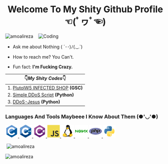 <h1 align="center">Welcome To My Shity Github Profile ☜(ﾟヮﾟ☜)</h1>
<img align="right" alt="Coding" width="400" src="https://media.tenor.com/IVCnKbtTeRQAAAAM/programming-computer.gif">

<p align="left"> <img src="https://komarev.com/ghpvc/?username=amoalireza&label=Profile%20views&color=0e75b6&style=flat" alt="amoalireza" /> </p>

- Ask me about Nothing ( ´･･)ﾉ(._.`)

- How to reach me? You Can't.

- Fun fact: **I'm Fucking Crazy.**

| 👇***My Shity Codes***👇  |
| ------------- |
|1. [PlutoIW5 INFECTED SHOP](https://github.com/naabclan/plutoiw5-inf-shop) **(GSC)**|
|2. [Simple DDoS Script](https://github.com/AmoAlireza/ddos-py) **(Python)**|
|3. [DDoS-Jesus](https://github.com/AmoAlireza/ddos-jesus) **(Python)**|

<h3 align="left">Languages And Tools Maybeee I Know About Them (●'◡'●)</h3>
<p align="left"> <a href="https://www.cprogramming.com/" target="_blank" rel="noreferrer"> <img src="https://raw.githubusercontent.com/devicons/devicon/master/icons/c/c-original.svg" alt="c" width="40" height="40"/> </a> <a href="https://www.w3schools.com/cpp/" target="_blank" rel="noreferrer"> <img src="https://raw.githubusercontent.com/devicons/devicon/master/icons/cplusplus/cplusplus-original.svg" alt="cplusplus" width="40" height="40"/> </a> <a href="https://www.w3schools.com/cs/" target="_blank" rel="noreferrer"> <img src="https://raw.githubusercontent.com/devicons/devicon/master/icons/csharp/csharp-original.svg" alt="csharp" width="40" height="40"/> </a> <a href="https://developer.mozilla.org/en-US/docs/Web/JavaScript" target="_blank" rel="noreferrer"> <img src="https://raw.githubusercontent.com/devicons/devicon/master/icons/javascript/javascript-original.svg" alt="javascript" width="40" height="40"/> </a> <a href="https://www.linux.org/" target="_blank" rel="noreferrer"> <img src="https://raw.githubusercontent.com/devicons/devicon/master/icons/linux/linux-original.svg" alt="linux" width="40" height="40"/> </a> <a href="https://www.nginx.com" target="_blank" rel="noreferrer"> <img src="https://raw.githubusercontent.com/devicons/devicon/master/icons/nginx/nginx-original.svg" alt="nginx" width="40" height="40"/> </a> <a href="https://www.php.net" target="_blank" rel="noreferrer"> <img src="https://raw.githubusercontent.com/devicons/devicon/master/icons/php/php-original.svg" alt="php" width="40" height="40"/> </a> <a href="https://www.python.org" target="_blank" rel="noreferrer"> <img src="https://raw.githubusercontent.com/devicons/devicon/master/icons/python/python-original.svg" alt="python" width="40" height="40"/> </a> </p>
 
<p>&nbsp;<img align="center" src="https://github-readme-stats.vercel.app/api?username=amoalireza&show_icons=true&locale=en" alt="amoalireza" /></p>
<p><img align="center" src="https://github-readme-streak-stats.herokuapp.com/?user=amoalireza&" alt="amoalireza" /></p>

